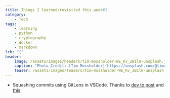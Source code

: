 ```yaml
---
title: Things I learned/revisited this week#1
category:
    - Tech
tags:
    - learning
    - python
    - cryptography
    - docker
    - markdown
lcb: "{"
header:
    image: /assets/images/headers/tim-mossholder-WE_Kv_ZB1l0-unsplash.jpg
    caption: "Photo Credit: [Tim Mossholder](https://unsplash.com/@timmossholder) on [Unsplash](https://unsplash.com/photos/WE_Kv_ZB1l0)"
    teaser: /assets/images/teasers/tim-mossholder-WE_Kv_ZB1l0-unsplash.jpg
---
```


- Squashing commits using GitLens in VSCode. Thanks to [dev to post](https://dev.to/pb/git-squash-simplified-3ba1) and [this](https://www.internalpointers.com/post/squash-commits-into-one-git)